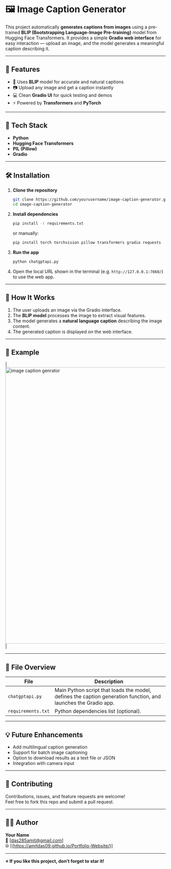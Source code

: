 # 🖼️ Image Caption Generator

This project automatically **generates captions from images** using a pre-trained **BLIP (Bootstrapping Language-Image Pre-training)** model from Hugging Face Transformers. It provides a simple **Gradio web interface** for easy interaction — upload an image, and the model generates a meaningful caption describing it.

---

## 🚀 Features

- 🧠 Uses **BLIP** model for accurate and natural captions  
- 📷 Upload any image and get a caption instantly  
- 💻 Clean **Gradio UI** for quick testing and demos  
- ⚡ Powered by **Transformers** and **PyTorch**

---

## 🧩 Tech Stack

- **Python**
- **Hugging Face Transformers**
- **PIL (Pillow)**
- **Gradio**

---

## 🛠️ Installation

1. **Clone the repository**
   ```bash
   git clone https://github.com/yourusername/image-caption-generator.git
   cd image-caption-generator
   ```

2. **Install dependencies**
   ```bash
   pip install -r requirements.txt
   ```
   or manually:
   ```bash
   pip install torch torchvision pillow transformers gradio requests
   ```

3. **Run the app**
   ```bash
   python chatgptapi.py
   ```

4. Open the local URL shown in the terminal (e.g. `http://127.0.0.1:7860/`) to use the web app.

---

## 🧠 How It Works

1. The user uploads an image via the Gradio interface.  
2. The **BLIP model** processes the image to extract visual features.  
3. The model generates a **natural language caption** describing the image content.  
4. The generated caption is displayed on the web interface.

---

## 📸 Example

| <img width="1917" height="867" alt="image caption genrator" src="https://github.com/user-attachments/assets/bcba4432-8ace-4f3b-b138-31e8723f4d4e" /> |

---

## 🧾 File Overview

| File | Description |
|------|--------------|
| `chatgptapi.py` | Main Python script that loads the model, defines the caption generation function, and launches the Gradio app. |
| `requirements.txt` | Python dependencies list (optional). |

---

## 💡 Future Enhancements

- Add multilingual caption generation  
- Support for batch image captioning  
- Option to download results as a text file or JSON  
- Integration with camera input  

---

## 🤝 Contributing

Contributions, issues, and feature requests are welcome!  
Feel free to fork this repo and submit a pull request.

---

## 🧑‍💻 Author

**Your Name**  
📧 [das285amit@gmail.com]  
🌐 [(https://amitdas09.github.io/Portfolio-Website/)]

---

**⭐ If you like this project, don’t forget to star it!**
